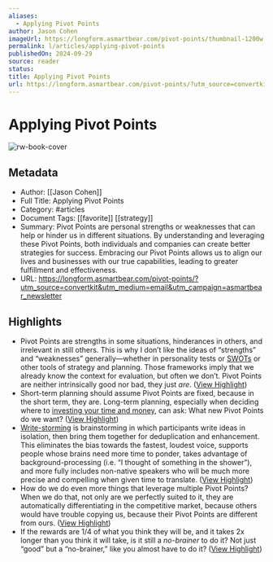 ```yaml
---
aliases:
  - Applying Pivot Points
author: Jason Cohen
imageUrl: https://longform.asmartbear.com/pivot-points/thumbnail-1200w.png
permalink: l/articles/applying-pivot-points
publishedOn: 2024-09-29
source: reader
status: 
title: Applying Pivot Points
url: https://longform.asmartbear.com/pivot-points/?utm_source=convertkit&utm_medium=email&utm_campaign=asmartbear_newsletter
---
```

# Applying Pivot Points

![rw-book-cover](https://longform.asmartbear.com/pivot-points/thumbnail-1200w.png)

## Metadata

- Author: [[Jason Cohen]]
- Full Title: Applying Pivot Points
- Category: #articles
- Document Tags: [[favorite]] [[strategy]]
- Summary: Pivot Points are personal strengths or weaknesses that can help or hinder us in different situations. By understanding and leveraging these Pivot Points, both individuals and companies can create better strategies for success. Embracing our Pivot Points allows us to align our lives and businesses with our true capabilities, leading to greater fulfillment and effectiveness.
- URL: https://longform.asmartbear.com/pivot-points/?utm_source=convertkit&utm_medium=email&utm_campaign=asmartbear_newsletter

## Highlights

- Pivot Points are strengths in some situations, hinderances in others, and irrelevant in still others. This is why I don’t like the ideas of “strengths” and “weaknesses” generally—whether in personality tests or [SWOTs](https://longform.asmartbear.com/swot/) or other tools of strategy and planning. Those frameworks imply that we already know the context for evaluation, but often we don’t. Pivot Points are neither intrinsically good nor bad, they just _are_. ([View Highlight](https://read.readwise.io/read/01jdf2jrnhg71y1c1vynaxb35z))
- Short-term planning should assume Pivot Points are fixed, because in the short term, they are. Long-term planning, especially when deciding where to [investing your time and money](https://longform.asmartbear.com/investment/), can ask: What new Pivot Points do we want? ([View Highlight](https://read.readwise.io/read/01jdf2kqjy9tmj5z49cjxfvgmc))
- [Write-storming](https://www.fastcompany.com/3033567/brainstorming-doesnt-work-try-this-technique-instead?utm_source=longform.asmartbear.com&utm_campaign=longform.asmartbear.com&utm_medium=post) is brainstorming in which participants write ideas in isolation, then bring them together for deduplication and enhancement. This eliminates the bias towards the fastest, loudest voice, supports people whose brains need more time to ponder, takes advantage of background-processing (i.e. “I thought of something in the shower”), and more fully includes non-native speakers who will be much more precise and compelling when given time to translate. ([View Highlight](https://read.readwise.io/read/01jdf2wffjbsv36r8ddmv3hxjp))
- How do we do even more things that leverage multiple Pivot Points? When we do that, not only are we perfectly suited to it, they are automatically differentiating in the competitive market, because others would have trouble copying us, because their Pivot Points are different from ours. ([View Highlight](https://read.readwise.io/read/01jdf36naykw92616sq323r1qm))
- If the rewards are 1/4 of what you think they will be, and it takes 2x longer than you think it will take, is it still a _no-brainer_ to do it? Not just “good” but a “no-brainer,” like you almost have to do it? ([View Highlight](https://read.readwise.io/read/01jdf3b37c23xxhsq32q673xh9))
